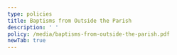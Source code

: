 ```yaml
---
type: policies
title: Baptisms from Outside the Parish
description: ' '
policy: /media/baptisms-from-outside-the-parish.pdf
newTab: true
---
```


